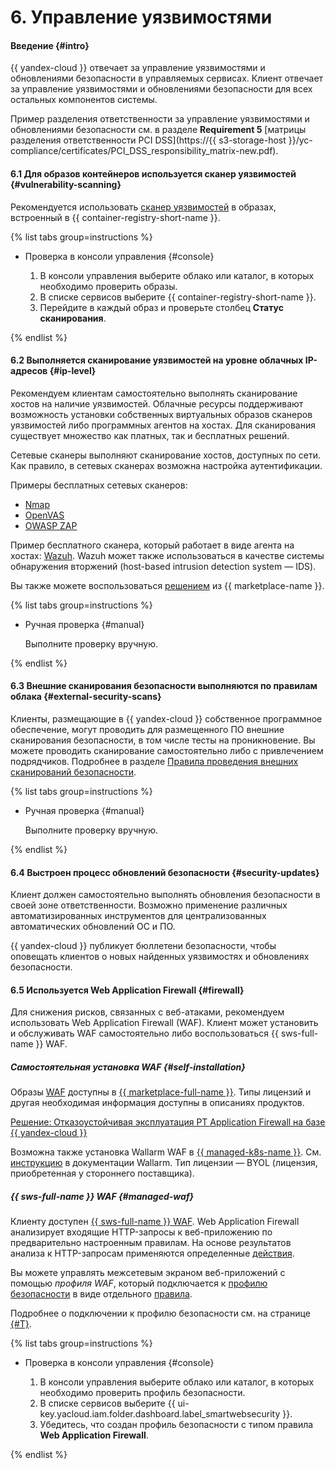 # 6. Управление уязвимостями

#### Введение {#intro}

{{ yandex-cloud }} отвечает за управление уязвимостями и обновлениями безопасности в управляемых сервисах. Клиент отвечает за управление уязвимостями и обновлениями безопасности для всех остальных компонентов системы.

Пример разделения ответственности за управление уязвимостями и обновлениями безопасности см. в разделе **Requirement 5** [матрицы разделения ответственности PCI DSS](https://{{ s3-storage-host }}/yc-compliance/certificates/PCI_DSS_responsibility_matrix-new.pdf).

#### 6.1 Для образов контейнеров используется сканер уязвимостей {#vulnerability-scanning}

Рекомендуется использовать [сканер уязвимостей](../../../container-registry/concepts/vulnerability-scanner.md) в образах, встроенный в {{ container-registry-short-name }}.

{% list tabs group=instructions %}

- Проверка в консоли управления {#console}

  1. В консоли управления выберите облако или каталог, в которых необходимо проверить образы.
  1. В списке сервисов выберите {{ container-registry-short-name }}.
  1. Перейдите в каждый образ и проверьте столбец **Статус сканирования**.

{% endlist %}
 
#### 6.2 Выполняется сканирование уязвимостей на уровне облачных IP-адресов {#ip-level}

Рекомендуем клиентам самостоятельно выполнять сканирование хостов на наличие уязвимостей. Облачные ресурсы поддерживают возможность установки собственных виртуальных образов сканеров уязвимостей либо программных агентов на хостах. Для сканирования существует множество как платных, так и бесплатных решений.

Сетевые сканеры выполняют сканирование хостов, доступных по сети. Как правило, в сетевых сканерах возможна настройка аутентификации. 

Примеры бесплатных сетевых сканеров:
- [Nmap](https://nmap.org/)
- [OpenVAS](https://www.openvas.org/)
- [OWASP ZAP](https://www.zaproxy.org/)

Пример бесплатного сканера, который работает в виде агента на хостах: [Wazuh](https://documentation.wazuh.com/current/user-manual/capabilities/vulnerability-detection/how_it_works.html). Wazuh может также использоваться в качестве системы обнаружения вторжений (host-based intrusion detection system — IDS).

Вы также можете воспользоваться [решением](/marketplace/products/scanfactory/scanfactory) из {{ marketplace-name }}.

{% list tabs group=instructions %}

- Ручная проверка {#manual}

  Выполните проверку вручную.

{% endlist %}

#### 6.3 Внешние сканирования безопасности выполняются по правилам облака {#external-security-scans}

Клиенты, размещающие в {{ yandex-cloud }} собственное программное обеспечение, могут проводить для размещенного ПО внешние сканирования безопасности, в том числе тесты на проникновение. Вы можете проводить сканирование самостоятельно либо с привлечением подрядчиков. Подробнее в разделе [Правила проведения внешних сканирований безопасности](../../../security/compliance/pentest.md).

{% list tabs group=instructions %}

- Ручная проверка {#manual}

  Выполните проверку вручную.

{% endlist %}

#### 6.4 Выстроен процесс обновлений безопасности {#security-updates}

Клиент должен самостоятельно выполнять обновления безопасности в своей зоне ответственности. Возможно применение различных автоматизированных инструментов для централизованных автоматических обновлений ОС и ПО.

{{ yandex-cloud }} публикует бюллетени безопасности, чтобы оповещать клиентов о новых найденных уязвимостях и обновлениях безопасности.
 
#### 6.5 Используется Web Application Firewall {#firewall}

Для снижения рисков, связанных с веб-атаками, рекомендуем использовать Web Application Firewall (WAF). Клиент может установить и обслуживать WAF самостоятельно либо воспользоваться {{ sws-full-name }} WAF.

##### Самостоятельная установка WAF {#self-installation}

Образы [WAF](/marketplace?tab=software&search=waf) доступны в [{{ marketplace-full-name }}](/marketplace). Типы лицензий и другая необходимая информация доступны в описаниях продуктов.

[Решение: Отказоустойчивая эксплуатация PT Application Firewall на базе {{ yandex-cloud }}](https://github.com/yandex-cloud-examples/yc-webinar-pt-application-firewall-ha-operations)

Возможна также установка Wallarm WAF в [{{ managed-k8s-name }}](../../../managed-kubernetes/). См. [инструкцию](https://docs.wallarm.com/admin-en/installation-kubernetes-en/) в документации Wallarm. Тип лицензии — BYOL (лицензия, приобретенная у стороннего поставщика).

##### {{ sws-full-name }} WAF {#managed-waf}

Клиенту доступен [{{ sws-full-name }} WAF](../../../smartwebsecurity/concepts/waf.md). Web Application Firewall анализирует входящие HTTP-запросы к веб-приложению по предварительно настроенным правилам. На основе результатов анализа к HTTP-запросам применяются определенные [действия](../../../smartwebsecurity/concepts/rules.md#rule-action).

Вы можете управлять межсетевым экраном веб-приложений с помощью _профиля WAF_, который подключается к [профилю безопасности](../../../smartwebsecurity/concepts/profiles.md) в виде отдельного [правила](../../../smartwebsecurity/concepts/rules.md).

Подробнее о подключении к профилю безопасности см. на странице [{#T}](../../../smartwebsecurity/quickstart/quickstart-waf.md).

{% list tabs group=instructions %}

- Проверка в консоли управления {#console}

  1. В консоли управления выберите облако или каталог, в которых необходимо проверить профиль безопасности.
  1. В списке сервисов выберите {{ ui-key.yacloud.iam.folder.dashboard.label_smartwebsecurity }}.
  1. Убедитесь, что создан профиль безопасности с типом правила **Web Application Firewall**.

{% endlist %}
